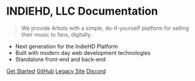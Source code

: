 # INDIEHD, LLC Documentation

> We provide Artists with a simple, do-if-yourself platform for selling their music to fans, digitally.

- Next generation for the IndieHD Platform
- Built with modern day web development technologies 
- Standalone front-end and back-end

[Get Started](#main)
[GitHub](https://github.com/indiehd)
[Legacy Site](https://indiehd.com)
[Discord](https://discord.gg/hDC3Yw6)